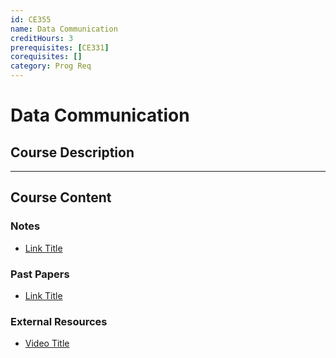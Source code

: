 ```yaml
---
id: CE355
name: Data Communication
creditHours: 3
prerequisites: [CE331]
corequisites: []
category: Prog Req
---
```


# Data Communication

## Course Description
<Description>

---

## Course Content

### Notes
- [Link Title](https://link.com)

### Past Papers
- [Link Title](https://link.com)

### External Resources
- [Video Title](https://link.com)
